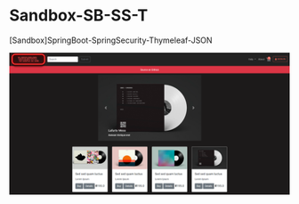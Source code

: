 # Sandbox-SB-SS-T
[Sandbox]SpringBoot-SpringSecurity-Thymeleaf-JSON

![alt text](https://github.com/IrwinJuice/Sandbox-SB-SS-T/blob/master/img.png)
